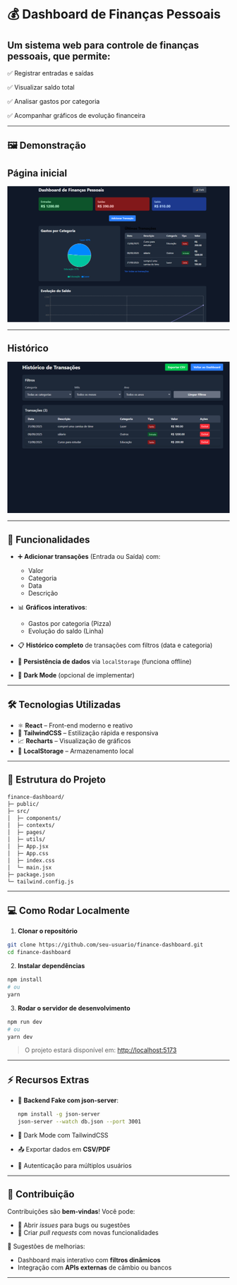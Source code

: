 # 💰 Dashboard de Finanças Pessoais

Um sistema web para controle de **finanças pessoais**, que permite:
---

✅ Registrar entradas e saídas

✅ Visualizar saldo total

✅ Analisar gastos por categoria

✅ Acompanhar gráficos de evolução financeira

---

## 🖼️ Demonstração

## Página inicial

![Home](./public/exemplo1.png)

---
## Histórico

![Historico](./public/exemplo2.png)

---

## 🔹 Funcionalidades

* ➕ **Adicionar transações** (Entrada ou Saída) com:

  * Valor
  * Categoria
  * Data
  * Descrição
* 📊 **Gráficos interativos**:

  * Gastos por categoria (Pizza)
  * Evolução do saldo (Linha)
* 📋 **Histórico completo** de transações com filtros (data e categoria)
* 💾 **Persistência de dados** via `localStorage` (funciona offline)
* 🌙 **Dark Mode** (opcional de implementar)

---

## 🛠 Tecnologias Utilizadas

* ⚛️ **React** – Front-end moderno e reativo
* 🎨 **TailwindCSS** – Estilização rápida e responsiva
* 📈 **Recharts** – Visualização de gráficos
* 💾 **LocalStorage** – Armazenamento local

---

## 📂 Estrutura do Projeto

```
finance-dashboard/
├─ public/
├─ src/
│  ├─ components/  
│  ├─ contexts/   
│  ├─ pages/        
│  ├─ utils/        
│  ├─ App.jsx
│  ├─ App.css
│  ├─ index.css
│  └─ main.jsx
├─ package.json
└─ tailwind.config.js
```

---

## 💻 Como Rodar Localmente

1. **Clonar o repositório**

```bash
git clone https://github.com/seu-usuario/finance-dashboard.git
cd finance-dashboard
```

2. **Instalar dependências**

```bash
npm install
# ou
yarn
```

3. **Rodar o servidor de desenvolvimento**

```bash
npm run dev
# ou
yarn dev
```

> O projeto estará disponível em: [http://localhost:5173](http://localhost:5173)

---

## ⚡ Recursos Extras

* 🔌 **Backend Fake com json-server**:

  ```bash
  npm install -g json-server
  json-server --watch db.json --port 3001
  ```
* 🌙 Dark Mode com TailwindCSS
* 📤 Exportar dados em **CSV/PDF**
* 🔑 Autenticação para múltiplos usuários

---

## 🤝 Contribuição

Contribuições são **bem-vindas**! Você pode:

* 🐛 Abrir *issues* para bugs ou sugestões
* 🚀 Criar *pull requests* com novas funcionalidades

📌 Sugestões de melhorias:

* Dashboard mais interativo com **filtros dinâmicos**
* Integração com **APIs externas** de câmbio ou bancos

---
